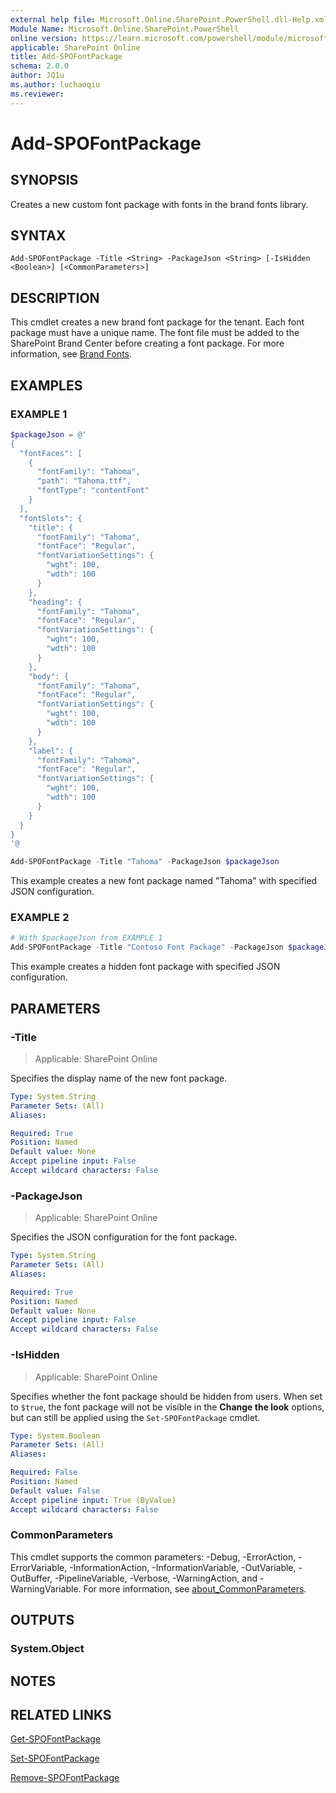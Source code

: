 ```yaml
---
external help file: Microsoft.Online.SharePoint.PowerShell.dll-Help.xml
Module Name: Microsoft.Online.SharePoint.PowerShell
online version: https://learn.microsoft.com/powershell/module/microsoft.online.sharepoint.powershell/add-spofontpackage
applicable: SharePoint Online
title: Add-SPOFontPackage
schema: 2.0.0
author: JQ1u
ms.author: luchaoqiu
ms.reviewer:
---
```


# Add-SPOFontPackage

## SYNOPSIS

Creates a new custom font package with fonts in the brand fonts library.

## SYNTAX

```
Add-SPOFontPackage -Title <String> -PackageJson <String> [-IsHidden <Boolean>] [<CommonParameters>]
```

## DESCRIPTION

This cmdlet creates a new brand font package for the tenant. Each font package must have a unique name. The font file must be added to the SharePoint Brand Center before creating a font package. For more information, see [Brand Fonts](/sharepoint/brand-fonts).

## EXAMPLES

### EXAMPLE 1

```powershell
$packageJson = @'
{
  "fontFaces": [
    {
      "fontFamily": "Tahoma",
      "path": "Tahoma.ttf",
      "fontType": "contentFont"
    }
  ],
  "fontSlots": {
    "title": {
      "fontFamily": "Tahoma",
      "fontFace": "Regular",
      "fontVariationSettings": {
        "wght": 100,
        "wdth": 100
      }
    },
    "heading": {
      "fontFamily": "Tahoma",
      "fontFace": "Regular",
      "fontVariationSettings": {
        "wght": 100,
        "wdth": 100
      }
    },
    "body": {
      "fontFamily": "Tahoma",
      "fontFace": "Regular",
      "fontVariationSettings": {
        "wght": 100,
        "wdth": 100
      }
    },
    "label": {
      "fontFamily": "Tahoma",
      "fontFace": "Regular",
      "fontVariationSettings": {
        "wght": 100,
        "wdth": 100
      }
    }
  }
}
'@

Add-SPOFontPackage -Title "Tahoma" -PackageJson $packageJson
```

This example creates a new font package named "Tahoma" with specified JSON configuration.

### EXAMPLE 2

```powershell
# With $packageJson from EXAMPLE 1
Add-SPOFontPackage -Title "Contoso Font Package" -PackageJson $packageJson -IsHidden $true
```

This example creates a hidden font package with specified JSON configuration.

## PARAMETERS

### -Title

> Applicable: SharePoint Online

Specifies the display name of the new font package.

```yaml
Type: System.String
Parameter Sets: (All)
Aliases:

Required: True
Position: Named
Default value: None
Accept pipeline input: False
Accept wildcard characters: False
```

### -PackageJson

> Applicable: SharePoint Online

Specifies the JSON configuration for the font package.

```yaml
Type: System.String
Parameter Sets: (All)
Aliases:

Required: True
Position: Named
Default value: None
Accept pipeline input: False
Accept wildcard characters: False
```

### -IsHidden

> Applicable: SharePoint Online

Specifies whether the font package should be hidden from users. When set to `$true`, the font package will not be visible in the **Change the look** options, but can still be applied using the `Set-SPOFontPackage` cmdlet.

```yaml
Type: System.Boolean
Parameter Sets: (All)
Aliases:

Required: False
Position: Named
Default value: False
Accept pipeline input: True (ByValue)
Accept wildcard characters: False
```

### CommonParameters

This cmdlet supports the common parameters: -Debug, -ErrorAction, -ErrorVariable, -InformationAction, -InformationVariable, -OutVariable, -OutBuffer, -PipelineVariable, -Verbose, -WarningAction, and -WarningVariable. For more information, see [about_CommonParameters](https://go.microsoft.com/fwlink/?LinkID=113216).

## OUTPUTS

### System.Object

## NOTES

## RELATED LINKS

[Get-SPOFontPackage](Get-SPOFontPackage.md)

[Set-SPOFontPackage](Set-SPOFontPackage.md)

[Remove-SPOFontPackage](Remove-SPOFontPackage.md)
